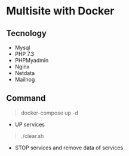 # Multisite with Docker

## Tecnology
- Mysql
- PHP 7.3
- PHPMyadmin
- Nginx
- Netdata
- Mailhog

## Command
> docker-compose up -d
- UP services

> ./clear.sh
- STOP services and remove data of services
